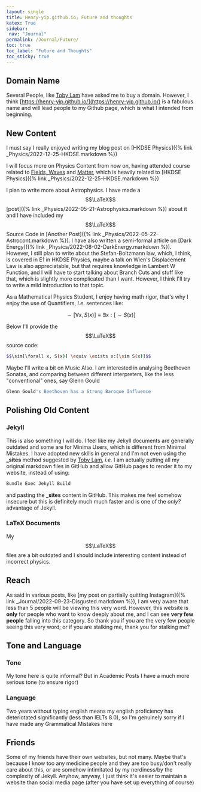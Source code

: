 ```yaml
---
layout: single
title: Henry-yip.github.io; Future and thoughts
katex: True
sidebar:
 nav: "Journal"
permalink: /Journal/Future/ 
toc: true
toc_label: "Future and Thoughts"
toc_sticky: true
---
```


## Domain Name
Several People, like [Toby Lam](https://tobylam.xyz/) have asked me to buy a domain. However, I think [https://henry-yip.github.io/](https://henry-yip.github.io/) is a fabulous name and will lead people to my Github page, which is what I intended from beginning. 

## New Content
I must say I really enjoyed writing my blog post on [HKDSE Physics]({% link _Physics/2022-12-25-HKDSE.markdown %})

I will focus more on Physics Content from now on, having attended course related to [Fields, Waves](http://www.drps.ed.ac.uk/22-23/dpt/cxphys08053.htm) and [Matter](http://www.drps.ed.ac.uk/20-21/dpt/cxphys08054.htm), which is heavily related to [HKDSE Physics]({% link _Physics/2022-12-25-HKDSE.markdown %})

I plan to write more about Astrophysics. I have made a $$\LaTeX$$ [post]({% link _Physics/2022-05-21-Astrophysics.markdown %}) about it and I have included my $$\LaTeX$$ Source Code in [Another Post]({% link _Physics/2022-05-22-Astrocont.markdown %}). I have also written a semi-formal article on [Dark Energy]({% link _Physics/2022-08-02-DarkEnergy.markdown %}). However, I still plan to write about the Stefan-Boltzmann law, which, I think, is covered in E1 in HKDSE Physics, maybe a talk on Wien's Displacement Law is also appreciatable, but that requires knowledge in Lambert W Function, and I will have to start talking about Branch Cuts and stuff like that, which is slightly more complicated than I want. However, I think I'll try to write a mild introduction to that topic. 

As a Mathematical Physics Student, I enjoy having math rigor, that's why I enjoy the use of Quantifiers, *i.e.* sentences like:

$$\sim[\forall x, S(x)] \equiv \exists x:[\sim S(x)]$$

Below I'll provide the $$\LaTeX$$ source code:

```bash
$$\sim[\forall x, S(x)] \equiv \exists x:[\sim S(x)]$$
```

Maybe I'll write a bit on Music Also. I am interested in analysing Beethoven Sonatas, and comparing between different interpreters, like the less "conventional" ones, say Glenn Gould 

```bash
Glenn Gould's Beethoven has a Strong Baroque Influence
```

## Polishing Old Content

### Jekyll
This is also something I will do. I feel like my Jekyll documents are generally outdated and some are for Minima Users, which is different from Minimal Mistakes. I have adopted new skills in general and I'm not even using the **_sites** method suggested by [Toby Lam](https://tobylam.xyz/), *i.e.* I am actually putting all my original markdown files in GitHub and allow GitHub pages to render it to my website, instead of using:

```bash
Bundle Exec Jekyll Build
```

and pasting the **_sites** content in GitHub. This makes me feel somehow insecure but this is definitely much much faster and is one of the *only?* advantage of Jekyll. 

### LaTeX Documents
My $$\LaTeX$$ files are a bit outdated and I should include interesting content instead of incorrect physics. 


## Reach
As said in various posts, like [my post on partially quitting Instagram]({% link _Journal/2022-09-23-Disgusted.markdown %}), I am very aware that less than 5 people will be viewing this very word. However, this website is **only** for people who want to know deeply about me, and I can see **very few people** falling into this category. So thank you if you are the very few people seeing this very word; or if you are stalking me, thank you for stalking me? 

## Tone and Language
### Tone
My tone here is quite informal? But in Academic Posts I have a much more serious tone (to ensure rigor)

### Language
Two years without typing english means my english proficiency has deteriotated significantly (less than IELTs 8.0), so I'm genuinely sorry if I have made any Grammatical Mistakes here

## Friends
Some of my friends have their own websites, but not many. Maybe that's because I know too any medicine people and they are too busy/don't really care about this, or are somehow intimitated by my nerdiness/by the complexity of Jekyll. Anyhow, anyway, I just think it's easier to maintain a website than social media page (after you have set up everything of course)




